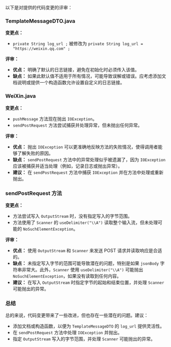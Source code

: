 以下是对提供的代码变更的评审：

### TemplateMessageDTO.java

**变更点：**
- `private String log_url ;` 被修改为 `private String log_url = "https://weixin.qq.com" ;`

**评审：**
- **优点：** 明确了默认的日志链接，避免在初始化时必须传入该值。
- **缺点：** 如果此默认值不适用于所有情况，可能导致误解或错误。应考虑添加文档说明或提供一个构造函数允许设置自定义的日志链接。

### WeiXin.java

**变更点：**
- `pushMessage` 方法现在抛出 `IOException`。
- `sendPostRequest` 方法尝试捕获并处理异常，但未抛出任何异常。

**评审：**
- **优点：** 抛出 `IOException` 可以更准确地反映方法的失败情况，使得调用者能够了解失败的原因。
- **缺点：** `sendPostRequest` 方法中的异常处理似乎被遗漏了，因为 `IOException` 应该被捕获并适当处理（例如，记录日志或抛出异常）。
- **建议：** 在 `sendPostRequest` 方法中捕获 `IOException` 并在方法中处理或重新抛出。

### sendPostRequest 方法

**变更点：**
- 方法尝试写入 `OutputStream` 时，没有指定写入的字节范围。
- 方法使用了 `Scanner` 的 `useDelimiter("\\A")` 读取整个输入流，但未处理可能的 `NoSuchElementException`。

**评审：**
- **优点：** 使用 `OutputStream` 和 `Scanner` 来发送 POST 请求并读取响应是合适的。
- **缺点：** 未指定写入字节的范围可能导致潜在的问题，特别是如果 `jsonBody` 字符串非常大。此外，`Scanner` 使用 `useDelimiter("\\A")` 可能抛出 `NoSuchElementException`，如果没有读取到任何内容。
- **建议：** 在写入 `OutputStream` 时指定字节的起始和结束位置，并处理 `Scanner` 可能抛出的异常。

### 总结

总的来说，代码变更带来了一些改进，但也存在一些潜在的问题。建议：
- 添加文档或构造函数，以便为 `TemplateMessageDTO` 的 `log_url` 提供灵活性。
- 在 `sendPostRequest` 方法中处理 `IOException` 并抛出。
- 指定 `OutputStream` 写入的字节范围，并处理 `Scanner` 可能抛出的异常。